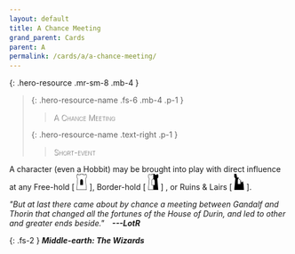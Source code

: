 ```yaml
---
layout: default
title: A Chance Meeting
grand_parent: Cards
parent: A
permalink: /cards/a/a-chance-meeting/
---
```


<style>
card-name {
  font-weight: 200;
  font-variant: small-caps;
  color: white;
  text-shadow: 1px 1px 1px #000;
}
</style>

{: .hero-resource .mr-sm-8 .mb-4 }
> {: .hero-resource-name .fs-6 .mb-4 .p-1 }
> > <card-name>A Chance Meeting</card-name>
> 
> {: .hero-resource-name .text-right .p-1 }
> > <card-name>Short-event</card-name>

A character (even a Hobbit) may be brought into play with direct influence at any Free-hold \[ ![](/assets/images/free-hold.svg) ], Border-hold \[ ![](/assets/images/border-hold.svg) ] , or Ruins & Lairs \[ ![](/assets/images/ruinlair.svg) ].

_"But at last there came about by chance a meeting between Gandalf and Thorin that changed all the fortunes of the House of Durin, and led to other and greater ends beside."&emsp;**---LotR**_ 

{: .fs-2 }
_**Middle-earth: The Wizards**_
